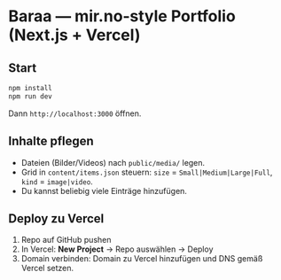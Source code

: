 
# Baraa — mir.no‑style Portfolio (Next.js + Vercel)

## Start
```bash
npm install
npm run dev
```
Dann `http://localhost:3000` öffnen.

## Inhalte pflegen
- Dateien (Bilder/Videos) nach `public/media/` legen.
- Grid in `content/items.json` steuern: `size` = `Small|Medium|Large|Full`, `kind` = `image|video`.
- Du kannst beliebig viele Einträge hinzufügen.

## Deploy zu Vercel
1) Repo auf GitHub pushen
2) In Vercel: **New Project** → Repo auswählen → Deploy
3) Domain verbinden: Domain zu Vercel hinzufügen und DNS gemäß Vercel setzen.
